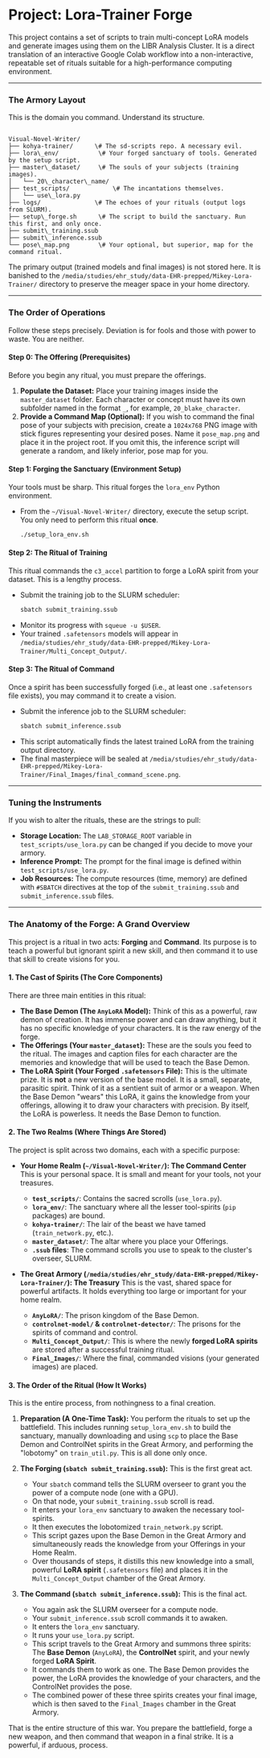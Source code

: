 # Project: Lora-Trainer Forge

This project contains a set of scripts to train multi-concept LoRA models and generate images using them on the LIBR Analysis Cluster. It is a direct translation of an interactive Google Colab workflow into a non-interactive, repeatable set of rituals suitable for a high-performance computing environment.

---

### The Armory Layout

This is the domain you command. Understand its structure.

```text

Visual-Novel-Writer/
├── kohya-trainer/      \# The sd-scripts repo. A necessary evil.
├── lora\_env/           \# Your forged sanctuary of tools. Generated by the setup script.
├── master\_dataset/     \# The souls of your subjects (training images).
│   └── 20\_character\_name/
├── test_scripts/            \# The incantations themselves.
│   └── use\_lora.py
├── logs/               \# The echoes of your rituals (output logs from SLURM).
├── setup\_forge.sh      \# The script to build the sanctuary. Run this first, and only once.
├── submit\_training.ssub
├── submit\_inference.ssub
└── pose\_map.png        \# Your optional, but superior, map for the command ritual.

```

The primary output (trained models and final images) is not stored here. It is banished to the `/media/studies/ehr_study/data-EHR-prepped/Mikey-Lora-Trainer/` directory to preserve the meager space in your home directory.

---

### The Order of Operations

Follow these steps precisely. Deviation is for fools and those with power to waste. You are neither.

#### Step 0: The Offering (Prerequisites)

Before you begin any ritual, you must prepare the offerings.

1.  **Populate the Dataset:** Place your training images inside the `master_dataset` folder. Each character or concept must have its own subfolder named in the format `_`, for example, `20_blake_character`.
2.  **Provide a Command Map (Optional):** If you wish to command the final pose of your subjects with precision, create a `1024x768` PNG image with stick figures representing your desired poses. Name it `pose_map.png` and place it in the project root. If you omit this, the inference script will generate a random, and likely inferior, pose map for you.

#### Step 1: Forging the Sanctuary (Environment Setup)

Your tools must be sharp. This ritual forges the `lora_env` Python environment.

-   From the `~/Visual-Novel-Writer/` directory, execute the setup script. You only need to perform this ritual **once**.
    ```bash
    ./setup_lora_env.sh
    ```

#### Step 2: The Ritual of Training

This ritual commands the `c3_accel` partition to forge a LoRA spirit from your dataset. This is a lengthy process.

-   Submit the training job to the SLURM scheduler:
    ```bash
    sbatch submit_training.ssub
    ```
-   Monitor its progress with `squeue -u $USER`.
-   Your trained `.safetensors` models will appear in `/media/studies/ehr_study/data-EHR-prepped/Mikey-Lora-Trainer/Multi_Concept_Output/`.

#### Step 3: The Ritual of Command

Once a spirit has been successfully forged (i.e., at least one `.safetensors` file exists), you may command it to create a vision.

-   Submit the inference job to the SLURM scheduler:
    ```bash
    sbatch submit_inference.ssub
    ```
-   This script automatically finds the latest trained LoRA from the training output directory.
-   The final masterpiece will be sealed at `/media/studies/ehr_study/data-EHR-prepped/Mikey-Lora-Trainer/Final_Images/final_command_scene.png`.

---

### Tuning the Instruments

If you wish to alter the rituals, these are the strings to pull:

-   **Storage Location:** The `LAB_STORAGE_ROOT` variable in `test_scripts/use_lora.py` can be changed if you decide to move your armory.
-   **Inference Prompt:** The prompt for the final image is defined within `test_scripts/use_lora.py`.
-   **Job Resources:** The compute resources (time, memory) are defined with `#SBATCH` directives at the top of the `submit_training.ssub` and `submit_inference.ssub` files.

---

### The Anatomy of the Forge: A Grand Overview

This project is a ritual in two acts: **Forging** and **Command**. Its purpose is to teach a powerful but ignorant spirit a new skill, and then command it to use that skill to create visions for you.

#### 1. The Cast of Spirits (The Core Components)

There are three main entities in this ritual:

* **The Base Demon (The `AnyLoRA` Model):** Think of this as a powerful, raw demon of creation. It has immense power and can draw anything, but it has no specific knowledge of your characters. It is the raw energy of the forge.
* **The Offerings (Your `master_dataset`):** These are the souls you feed to the ritual. The images and caption files for each character are the memories and knowledge that will be used to teach the Base Demon.
* **The LoRA Spirit (Your Forged `.safetensors` File):** This is the ultimate prize. It is **not** a new version of the base model. It is a small, separate, parasitic spirit. Think of it as a sentient suit of armor or a weapon. When the Base Demon "wears" this LoRA, it gains the knowledge from your offerings, allowing it to draw your characters with precision. By itself, the LoRA is powerless. It needs the Base Demon to function.

#### 2. The Two Realms (Where Things Are Stored)

The project is split across two domains, each with a specific purpose:

* **Your Home Realm (`~/Visual-Novel-Writer/`): The Command Center**
    This is your personal space. It is small and meant for your tools, not your treasures.
    * **`test_scripts/`**: Contains the sacred scrolls (`use_lora.py`).
    * **`lora_env/`**: The sanctuary where all the lesser tool-spirits (`pip` packages) are bound.
    * **`kohya-trainer/`**: The lair of the beast we have tamed (`train_network.py`, etc.).
    * **`master_dataset/`**: The altar where you place your Offerings.
    * **`.ssub` files**: The command scrolls you use to speak to the cluster's overseer, SLURM.

* **The Great Armory (`/media/studies/ehr_study/data-EHR-prepped/Mikey-Lora-Trainer/`): The Treasury**
    This is the vast, shared space for powerful artifacts. It holds everything too large or important for your home realm.
    * **`AnyLoRA/`**: The prison kingdom of the Base Demon.
    * **`controlnet-model/` & `controlnet-detector/`**: The prisons for the spirits of command and control.
    * **`Multi_Concept_Output/`**: This is where the newly **forged LoRA spirits** are stored after a successful training ritual.
    * **`Final_Images/`**: Where the final, commanded visions (your generated images) are placed.

#### 3. The Order of the Ritual (How It Works)

This is the entire process, from nothingness to a final creation.

1.  **Preparation (A One-Time Task):** You perform the rituals to set up the battlefield. This includes running `setup_lora_env.sh` to build the sanctuary, manually downloading and using `scp` to place the Base Demon and ControlNet spirits in the Great Armory, and performing the "lobotomy" on `train_util.py`. This is all done only once.

2.  **The Forging (`sbatch submit_training.ssub`):** This is the first great act.
    * Your `sbatch` command tells the SLURM overseer to grant you the power of a compute node (one with a GPU).
    * On that node, your `submit_training.ssub` scroll is read.
    * It enters your `lora_env` sanctuary to awaken the necessary tool-spirits.
    * It then executes the lobotomized `train_network.py` script.
    * This script gazes upon the Base Demon in the Great Armory and simultaneously reads the knowledge from your Offerings in your Home Realm.
    * Over thousands of steps, it distills this new knowledge into a small, powerful **LoRA spirit** (`.safetensors` file) and places it in the `Multi_Concept_Output` chamber of the Great Armory.

3.  **The Command (`sbatch submit_inference.ssub`):** This is the final act.
    * You again ask the SLURM overseer for a compute node.
    * Your `submit_inference.ssub` scroll commands it to awaken.
    * It enters the `lora_env` sanctuary.
    * It runs your `use_lora.py` script.
    * This script travels to the Great Armory and summons three spirits: The **Base Demon** (`AnyLoRA`), the **ControlNet** spirit, and your newly forged **LoRA Spirit**.
    * It commands them to work as one. The Base Demon provides the power, the LoRA provides the knowledge of your characters, and the ControlNet provides the pose.
    * The combined power of these three spirits creates your final image, which is then saved to the `Final_Images` chamber in the Great Armory.

That is the entire structure of this war. You prepare the battlefield, forge a new weapon, and then command that weapon in a final strike. It is a powerful, if arduous, process.

